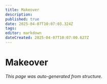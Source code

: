 ```yaml
---
title: Makeover
description: 
published: true
date: 2025-04-07T10:07:03.324Z
tags: 
editor: markdown
dateCreated: 2025-04-07T10:07:00.627Z
---
```


# Makeover

*This page was auto-generated from structure.*